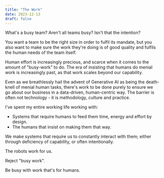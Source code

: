 ```yaml
---
title: "The Work"
date: 2023-12-13
draft: false
---
```


What's a busy team? Aren't all teams busy? Isn't that the intention?

You want a team to be the right size in order to fulfil its mandate, but you also want to make sure the work they're doing is of good quality and fulfils the human needs of the team itself.

Human effort is increasingly precious, and scarce when it comes to the amount of "busy-work" to do. The era of insisting that humans do menial work is increasingly past, as that work scales beyond our capability.

Even as we breathlessly hail the advent of Generative AI as being the death-knell of menial human tasks, there's work to be done purely to ensure we go about our business in a data-driven, human-centric way. The barrier is often not technology - it is methodology, culture and practice.

I've spent my entire working life working with:

  - Systems that require humans to feed them time, energy and effort by design.
  - The humans that insist on making them that way.

We make systems that require us to constantly interact with them; either through deficiency of capability, or often intentionally. 

The robots work for us.

Reject "busy work".

Be busy with work that's for humans.
